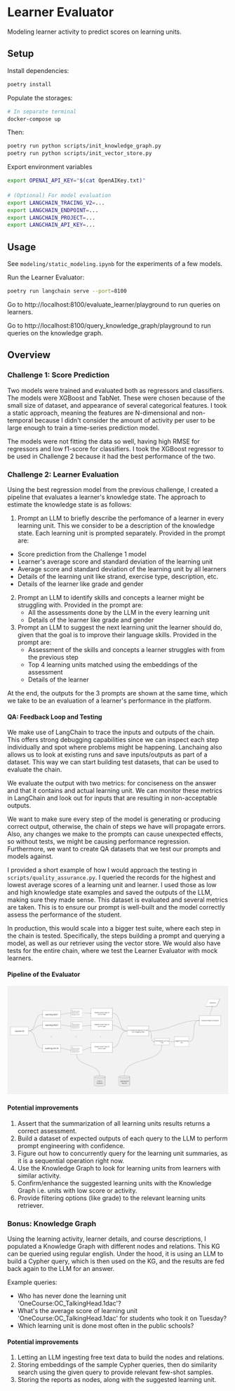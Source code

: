 # Learner Evaluator

Modeling learner activity to predict scores on learning units.

## Setup

Install dependencies:
```bash
poetry install
```

Populate the storages:
```bash
# In separate terminal
docker-compose up
```

Then:
```bash
poetry run python scripts/init_knowledge_graph.py
poetry run python scripts/init_vector_store.py
```

Export environment variables
```bash
export OPENAI_API_KEY="$(cat OpenAIKey.txt)"

# (Optional) For model evaluation
export LANGCHAIN_TRACING_V2=...
export LANGCHAIN_ENDPOINT=...
export LANGCHAIN_PROJECT=...
export LANGCHAIN_API_KEY=...
```

## Usage

See `modeling/static_modeling.ipynb` for the experiments of a few models.

Run the Learner Evaluator:
```bash
poetry run langchain serve --port=8100
```

Go to http://localhost:8100/evaluate_learner/playground to run queries on learners.

Go to http://localhost:8100/query_knowledge_graph/playground to run queries on the knowledge graph.


## Overview

### Challenge 1: Score Prediction

Two models were trained and evaluated both as regressors and classifiers. The models were XGBoost and TabNet. These were chosen because of the small size of dataset,
and appearance of several categorical features. I took a static approach, meaning the features are N-dimensional and non-temporal because I didn't consider the
amount of activity per user to be large enough to train a time-series prediction model.

The models were not fitting the data so well, having high RMSE for regressors and low f1-score for classifiers. I took the XGBoost regressor to be used in Challenge 2 because it had the best performance of the two.

### Challenge 2: Learner Evaluation

Using the best regression model from the previous challenge, I created a pipeline that evaluates a learner's knowledge state. The approach to estimate the knowledge state is as follows:

1. Prompt an LLM to briefly describe the perfomance of a learner in every learning unit. This we consider to be a description of the knowledge state. Each learning unit is prompted separately. Provided in the prompt are:
  * Score prediction from the Challenge 1 model
  * Learner's average score and standard deviation of the learning unit
  * Average score and standard deviation of the learning unit by all learners
  * Details of the learning unit like strand, exercise type, description, etc.
  * Details of the learner like grade and gender
2. Prompt an LLM to identify skills and concepts a learner might be struggling with. Provided in the prompt are:
   * All the assessments done by the LLM in the every learning unit
   * Details of the learner like grade and gender
3. Prompt an LLM to suggest the next learning unit the learner should do, given that the goal is to improve their language skills. Provided in the prompt are:
   * Assessment of the skills and concepts a learner struggles with from the previous step
   * Top 4 learning units matched using the embeddings of the assessment
   * Details of the learner

At the end, the outputs for the 3 prompts are shown at the same time, which we take to be an evaluation of a learner's performance in the platform.

#### QA: Feedback Loop and Testing

We make use of LangChain to trace the inputs and outputs of the chain. This offers strong debugging
capabilities since we can inspect each step individually and spot where problems might be happening.
Lanchaing also allows us to look at existing runs and save inputs/outputs as part of a dataset.
This way we can start building test datasets, that can be used to evaluate the chain.

We evaluate the output with two metrics: for conciseness on the answer and that it contains
and actual learning unit. We can monitor these metrics in LangChain and look out for inputs
that are resulting in non-acceptable outputs.

We want to make sure every step of the model is generating or producing correct output, otherwise, the
chain of steps we have will propagate errors. Also, any changes we make to the prompts can cause unexpected
effects, so without tests, we might be causing performance regression. Furthermore, we want to create
QA datasets that we test our prompts and models against.

I provided a short example of how I would approach the testing in `scripts/quality_assurance.py`. I queried
the records for the highest and lowest average scores of a learning unit and learner. I used those
as low and high knowledge state examples and saved the outputs of the LLM, making sure they made sense.
This dataset is evaluated and several metrics are taken. This is to ensure our prompt is well-built and the
model correctly assess the performance of the student.

In production, this would scale into a bigger test suite, where each step in the chain is tested. Specifically,
the steps building a prompt and querying a model, as well as our retriever using the vector store. We would
also have tests for the entire chain, where we test the Learner Evaluator with mock learners.

#### Pipeline of the Evaluator

<img src="images/learner_evaluator.jpg" alt="learner_evalutor" title="tooltip text">

#### Potential improvements

1. Assert that the summarization of all learning units results returns a correct assessment.
2. Build a dataset of expected outputs of each query to the LLM to perform prompt engineering with confidence.
3. Figure out how to concurrently query for the learning unit summaries, as it is a sequential operation right now.
4. Use the Knowledge Graph to look for learning units from learners with similar activity.
5. Confirm/enhance the suggested learning units with the Knowledge Graph i.e. units with low score or activity.
6. Provide filtering options (like grade) to the relevant learning units retriever.

### Bonus: Knowledge Graph

Using the learning activity, learner details, and course descriptions, I populated a Knowledge Graph with different nodes and relations. This KG can be queried using regular english. Under the hood, it is using an LLM to build a Cypher query, which is then used on the KG, and the results are fed back again to the LLM for an answer.

Example queries:

* Who has never done the learning unit 'OneCourse:OC_TalkingHead.1dac'?
* What's the average score of learning unit 'OneCourse:OC_TalkingHead.1dac' for students who took it on Tuesday?
* Which learning unit is done most often in the public schools?

#### Potential improvements

1. Letting an LLM ingesting free text data to build the nodes and relations.
2. Storing embeddings of the sample Cypher queries, then do similarity search using the given query to provide relevant few-shot samples.
3. Storing the reports as nodes, along with the suggested learning unit.

